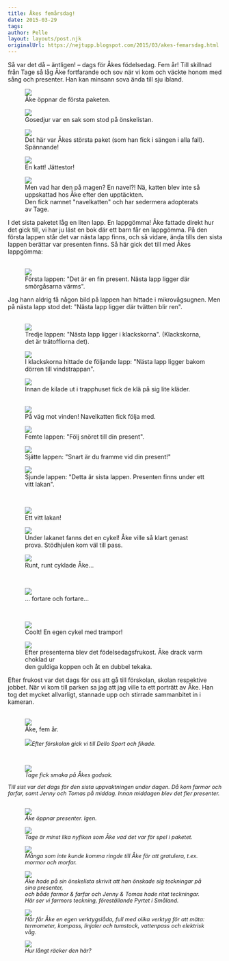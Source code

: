 ```yaml
---
title: Åkes femårsdag!
date: 2015-03-29
tags: 	
author: Pelle
layout: layouts/post.njk 	
originalUrl: https://nejtupp.blogspot.com/2015/03/akes-femarsdag.html
---
```


<div dir="ltr" style="text-align: left;" trbidi="on">Så var det då – äntligen! – dags för Åkes födelsedag. Fem år! Till skillnad från Tage så låg Åke fortfarande och sov när vi kom och väckte honom med sång och presenter. Han kan minsann sova ända till sju ibland.

<figure>
	<img src="../../../../img/A%CC%8Akes%2B5-a%CC%8Arsdag-PERK1894.jpg">
	<figcaption>Åke öppnar de första paketen.</figcaption>
</figure>

<figure>
	<img src="../../../../img/A%CC%8Akes%2B5-a%CC%8Arsdag-PERK1927.jpg">
	<figcaption>Gosedjur var en sak som stod på önskelistan.</figcaption>
</figure>

<figure>
	<img src="../../../../img/A%CC%8Akes%2B5-a%CC%8Arsdag-PERK1938.jpg">
	<figcaption>Det här var Åkes största paket (som han fick i sängen i alla fall). Spännande!</figcaption>
</figure>

<figure>
	<img src="../../../../img/A%CC%8Akes%2B5-a%CC%8Arsdag-PERK1949.jpg">
	<figcaption>En katt! Jättestor!</figcaption>
</figure>

<figure>
	<img src="../../../../img/A%CC%8Akes%2B5-a%CC%8Arsdag-PERK1950.jpg">
	<figcaption>Men vad har den på magen? En navel?! Nä, katten blev inte så uppskattad hos Åke efter den upptäckten. <br>Den fick namnet "navelkatten" och har sedermera adopterats av Tage.</figcaption>
</figure>I det sista paketet låg en liten lapp. En lappgömma! Åke fattade direkt hur det gick till, vi har ju läst en bok där ett barn får en lappgömma. På den första lappen står det var nästa lapp finns, och så vidare, ända tills den sista lappen berättar var presenten finns. Så här gick det till med Åkes lappgömma:<br><br>

<figure>
	<img src="../../../../img/A%CC%8Akes%2B5-a%CC%8Arsdag-PERK1955.jpg">
	<figcaption>Första lappen: "Det är en fin present. Nästa lapp ligger där smörgåsarna värms".</figcaption>
</figure>Jag hann aldrig få någon bild på lappen han hittade i mikrovågsugnen. Men på nästa lapp stod det: "Nästa lapp ligger där tvätten blir ren".<br><br>

<figure>
	<img src="../../../../img/A%CC%8Akes%2B5-a%CC%8Arsdag-PERK1969.jpg">
	<figcaption>Tredje lappen: "Nästa lapp ligger i klackskorna". (Klackskorna, det är trätofflorna det).</figcaption>
</figure>

<figure>
	<img src="../../../../img/A%CC%8Akes%2B5-a%CC%8Arsdag-PERK1976.jpg">
	<figcaption>I klackskorna hittade de följande lapp: "Nästa lapp ligger bakom dörren till vindstrappan".</i><br></span></figcaption>
</figure>



<figure>
	<img src="../../../../img/A%CC%8Akes%2B5-a%CC%8Arsdag-PERK1982.jpg">
	<figcaption>Innan de kilade ut i trapphuset fick de klä på sig lite kläder.<br></i> </span></figcaption>
</figure>



<figure>
	<img src="../../../../img/A%CC%8Akes%2B5-a%CC%8Arsdag-PERK1989.jpg">
	<figcaption>På väg mot vinden! Navelkatten fick följa med.</figcaption>
</figure>

<figure>
	<img src="../../../../img/A%CC%8Akes%2B5-a%CC%8Arsdag-PERK1997.jpg">
	<figcaption>Femte lappen: "Följ snöret till din present".</figcaption>
</figure>

<figure>
	<img src="../../../../img/A%CC%8Akes%2B5-a%CC%8Arsdag-PERK2001.jpg">
	<figcaption>Sjätte lappen: "Snart är du framme vid din present!"</figcaption>
</figure>

<figure>
	<img src="../../../../img/A%CC%8Akes%2B5-a%CC%8Arsdag-PERK2004.jpg">
	<figcaption>Sjunde lappen: "Detta är sista lappen. Presenten finns under ett vitt lakan".</figcaption>
</figure><br>

<figure>
	<img src="../../../../img/A%CC%8Akes%2B5-a%CC%8Arsdag-PERK2012.jpg">
	<figcaption>Ett vitt lakan!</figcaption>
</figure>

<figure>
	<img src="../../../../img/A%CC%8Akes%2B5-a%CC%8Arsdag-PERK2027.jpg">
	<figcaption>Under lakanet fanns det en cykel! Åke ville så klart genast prova. Stödhjulen kom väl till pass.</figcaption>
</figure>

<figure>
	<img src="../../../../img/A%CC%8Akes%2B5-a%CC%8Arsdag-PERK2036.jpg">
	<figcaption>Runt, runt cyklade Åke...</figcaption>
</figure><br>

<figure>
	<img src="../../../../img/A%CC%8Akes%2B5-a%CC%8Arsdag-PERK2071.jpg">
	<figcaption>... fortare och fortare...</figcaption>
</figure><br>

<figure>
	<img src="../../../../img/A%CC%8Akes%2B5-a%CC%8Arsdag-PERK2100.jpg">
	<figcaption>Coolt! En egen cykel med trampor!</figcaption>
</figure>

<figure>
	<img src="../../../../img/A%CC%8Akes%2B5-a%CC%8Arsdag-PERK2122.jpg">
	<figcaption>Efter presenterna blev det födelsedagsfrukost. Åke drack varm choklad ur <br>den guldiga koppen och åt en dubbel tekaka.</figcaption>
</figure>Efter frukost var det dags för oss att gå till förskolan, skolan respektive jobbet. När vi kom till parken sa jag att jag ville ta ett porträtt av Åke. Han tog det mycket allvarligt, stannade upp och stirrade sammanbitet in i kameran.<br><br>

<figure>
	<img src="../../../../img/A%CC%8Akes%2B5-a%CC%8Arsdag-PERK2127.jpg">
	<figcaption>Åke, fem år.</figcaption>
</figure>

<figure>
	<img src="../../../../img/A%CC%8Akes%2B5-a%CC%8Arsdag-PERK2145.jpg"></td></tr><tr><td class="tr-caption" style="font-size: 12.8000001907349px;"><i style="font-size: 12.8000001907349px;">Efter förskolan gick vi till Dello Sport och fikade. </figcaption>
</figure><br>

<figure>
	<img src="../../../../img/A%CC%8Akes%2B5-a%CC%8Arsdag-PERK2136.jpg">
	<figcaption>Tage fick smaka på Åkes godsak.</figcaption>
</figure>Till sist var det dags för den sista uppvaktningen under dagen. Då kom farmor och farfar, samt Jenny och Tomas på middag. Innan middagen blev det fler presenter.<br><br>

<figure>
	<img src="../../../../img/A%CC%8Akes%2B5-a%CC%8Arsdag-PERK2165.jpg">
	<figcaption>Åke öppnar presenter. Igen.</figcaption>
</figure>

<figure>
	<img src="../../../../img/A%CC%8Akes%2B5-a%CC%8Arsdag-PERK2169.jpg">
	<figcaption>Tage är minst lika nyfiken som Åke vad det var för spel i paketet.</figcaption>
</figure>

<figure>
	<img src="../../../../img/A%CC%8Akes%2B5-a%CC%8Arsdag-PERK2171.jpg">
	<figcaption>Många som inte kunde komma ringde till Åke för att gratulera, t.ex. mormor och morfar.</figcaption>
</figure>

<figure>
	<img src="../../../../img/A%CC%8Akes%2B5-a%CC%8Arsdag-PERK2172.jpg">
	<figcaption>Åke hade på sin önskelista skrivit att han önskade sig teckningar på sina presenter, <br>och både farmor & farfar och Jenny & Tomas hade ritat teckningar. <br>Här ser vi farmors teckning, föreställande Pyrtet i Småland.</figcaption>
</figure>

<figure>
	<img src="../../../../img/A%CC%8Akes%2B5-a%CC%8Arsdag-PERK2177.jpg">
	<figcaption>Här får Åke en egen verktygslåda, full med olika verktyg för att mäta: <br>termometer, kompass, linjaler och tumstock, vattenpass och elektrisk våg.</figcaption>
</figure>

<figure>
	<img src="../../../../img/A%CC%8Akes%2B5-a%CC%8Arsdag-PERK2179.jpg">
	<figcaption>Hur långt räcker den här?</figcaption>
</figure>


